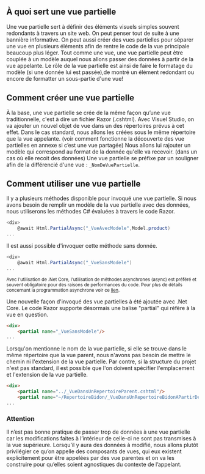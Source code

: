 ## À quoi sert une vue partielle
Une vue partielle sert à définir des éléments visuels simples souvent redondants à travers un site web.
On peut penser tout de suite à une bannière informative.
On peut aussi créer des vues partielles pour séparer une vue en plusieurs éléments afin de rentre le code de la vue principale beaucoup plus léger.
Tout comme une vue, une vue partielle peut être couplée à un modèle auquel nous allons passer des données à partir de la vue appelante.
Le rôle de la vue partielle est ainsi de faire le formatage du modèle (si une donnée lui est passée),de montré un élément redondant ou encore de formatter un sous-partie d'une vue!

## Comment créer une vue partielle
À la base, une vue partielle se crée de la même façon qu’une vue traditionnelle, c'est à dire un fichier Razor (.cshtml).
Avec Visuel Studio, on va ajouter un nouvel objet de vue dans un des répertoires prévus à cet effet.
Dans le cas standard, nous allons les créées sous le même répertoire que la vue appelante.
(voir comment fonctionne la découverte des vue partielles en annexe si c’est une vue partagée)
Nous allons lui rajouter un modèle qui correspond au format de la donnée qu'elle va recevoir.
(dans un cas où elle recoit des données)
Une vue partielle se préfixe par un souligner afin de la différencié d'une vue : ```_NomDeVuePartielle```.

## Comment utiliser une vue partielle
Il y a plusieurs méthodes disponible pour invoqué une vue partielle.
Si nous avons besoin de remplir un modèle de la vue partielle avec des données, nous utiliserons les méthodes C# évaluées à travers le code Razor.
```csharp
<div>
	@await Html.PartialAsync("_VueAvecModele",Model.product)
...
```
Il est aussi possible d'invoquer cette méthode sans donnée.
```csharp
<div>
	@await Html.PartialAsync("_VueSansModele")
...
```
<sub>Avec l'utilisation de .Net Core, l'utilisation de méthodes asynchrones (async) est préféré et souvent obligatoire pour des raisons de performances du code.
Pour plus de détails concernant la programmation asynchrone voir ce [lien](https://docs.microsoft.com/fr-ca/dotnet/csharp/programming-guide/concepts/async/).</sub>

Une nouvelle façon d'invoqué des vue partielles à été ajoutée avec .Net Core.
Le code Razor supporte désormais une balise "partial" qui réfère à la vue en question.
```html
<div>
	<partial name="_VueSansModele"/>
...
```

Lorsqu'on mentionne le nom de la vue partielle, si elle se trouve dans le même répertoire que la vue parent, nous n'avons pas besoin de mettre le chemin ni l'extension de la vue partielle.
Par contre, si la structure du projet n'est pas standard, il est possible que l'on doivent spécifier l'emplacement et l'extension de la vue partielle.
```html
<div>
	<partial name="../_VueDansUnRepertoireParent.cshtml"/>
	<partial name="~/RepertoireBidon/_VueDansUnRepertoireBidonAPartirDeLaRacideDuProjet.cshtml"/>
...
```

### Attention
Il n’est pas bonne pratique de passer trop de données à une vue partielle car les modifications faites à l’intérieur de celle-ci ne sont pas transmises à la vue supérieure. Lorsqu’il y aura des données à modifié, nous allons plutôt privilégier ce qu’on appelle des composants de vues, qui eux existent explicitement pour être appelées par des vue parentes et on va les construire pour qu’elles soient agnostiques du contexte de l’appelant.